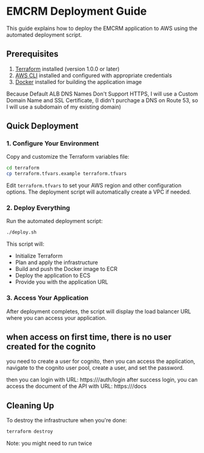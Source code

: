 # EMCRM Deployment Guide

This guide explains how to deploy the EMCRM application to AWS using the automated deployment script.

## Prerequisites

1. [Terraform](https://www.terraform.io/downloads.html) installed (version 1.0.0 or later)
2. [AWS CLI](https://aws.amazon.com/cli/) installed and configured with appropriate credentials
3. [Docker](https://docs.docker.com/get-docker/) installed for building the application image

Because Default ALB DNS Names Don't Support HTTPS, I will use a Custom Domain Name and SSL Certificate, (I didn't purchage a DNS on Route 53, so I will use a subdomain of my existing domain)


## Quick Deployment

### 1. Configure Your Environment

Copy and customize the Terraform variables file:

```bash
cd terraform
cp terraform.tfvars.example terraform.tfvars
```

Edit `terraform.tfvars` to set your AWS region and other configuration options. The deployment script will automatically create a VPC if needed.

### 2. Deploy Everything

Run the automated deployment script:

```bash
./deploy.sh
```

This script will:
- Initialize Terraform
- Plan and apply the infrastructure
- Build and push the Docker image to ECR
- Deploy the application to ECS
- Provide you with the application URL

### 3. Access Your Application

After deployment completes, the script will display the load balancer URL where you can access your application.

## when access on first time, there is no user created for the cognito
you need to create a user for cognito, then you can access the application, navigate to the cognito user pool, create a user, and set the password.

then you can login with URL: https://<your-domain>/auth/login
after success login, you can access the document of the API with URL: https://<your-domain>/docs

## Cleaning Up

To destroy the infrastructure when you're done:

```bash
terraform destroy
```

Note: you might need to run twice